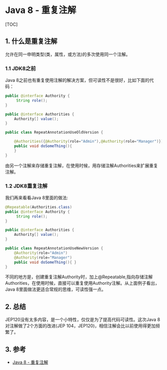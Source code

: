 # Java 8 - 重复注解

[TOC]

## 1. 什么是重复注解

允许在同一申明类型(类，属性，或方法)的多次使用同一个注解。

### 1.1 JDK8之前

Java 8之前也有重复使用注解的解决方案，但可读性不是很好，比如下面的代码：

```java
public @interface Authority {
     String role();
}

public @interface Authorities {
    Authority[] value();
}

public class RepeatAnnotationUseOldVersion {

    @Authorities({@Authority(role="Admin"),@Authority(role="Manager")})
    public void doSomeThing(){
    }
}
```

由另一个注解来存储重复注解，在使用时候，用存储注解Authorities来扩展重复注解。

### 1.2 JDK8重复注解

我们再来看看Java 8里面的做法:

```java
@Repeatable(Authorities.class)
public @interface Authority {
     String role();
}

public @interface Authorities {
    Authority[] value();
}

public class RepeatAnnotationUseNewVersion {
    @Authority(role="Admin")
    @Authority(role="Manager")
    public void doSomeThing(){ }
}
```

不同的地方是，创建重复注解Authority时，加上@Repeatable,指向存储注解Authorities，在使用时候，直接可以重复使用Authority注解。从上面例子看出，Java 8里面做法更适合常规的思维，可读性强一点。

## 2. 总结

JEP120没有太多内容，是一个小特性，仅仅是为了提高代码可读性。这次Java 8对注解做了2个方面的改进(JEP 104，JEP120)，相信注解会比以前使用得更加频繁了。

## 3. 参考

- [Java 8 - 重复注解](https://www.pdai.tech/md/java/java8/java8-anno-repeat.html)